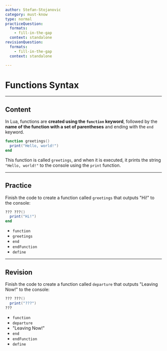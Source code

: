 ```yaml
---
author: Stefan-Stojanovic
category: must-know
type: normal
practiceQuestion:
  formats:
    - fill-in-the-gap
  context: standalone
revisionQuestion:
  formats:
    - fill-in-the-gap
  context: standalone

---
```


# Functions Syntax

---
## Content

In Lua, functions are **created using the `function` keyword**, followed by the **name of the function with a set of parentheses** and ending with the `end` keyword.

```lua
function greetings()
  print("Hello, world!")
end
```

This function is called `greetings`, and when it is executed, it prints the string `"Hello, world!"` to the console using the `print` function. 
 
---
## Practice

Finish the code to create a function called `greetings` that outputs "Hi!" to the console:
```lua
??? ???()
  print("Hi!")
end
```

- `function`
- `greetings`
- `end`
- `endFunction`
- `define`


---
## Revision

Finish the code to create a function called `departure` that outputs "Leaving Now!" to the console:
```lua
??? ???()
  print("???")
???
```

- `function`
- `departure`
- "Leaving Now!"
- `end`
- `endFunction`
- `define`